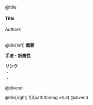 @title
#### Title
###### Authors
@div[left]
__概要__  

__手法・新規性__  

__リンク__  
・[](url)  
・[](url)  

@divend

@div[right]
![](path/to/img =full)
@divend